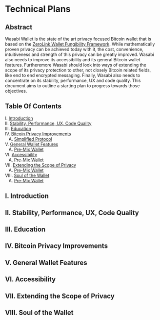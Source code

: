 # Technical Plans

## Abstract

Wasabi Wallet is the state of the art privacy focused Bitcoin wallet that is based on the [ZeroLink Wallet Fungibility Framework](https://github.com/nopara73/ZeroLink/). While mathematically proven privacy can be achieved today with it, the cost, convenience, intuitiveness and strength of this privacy can be greatly improved. Wasabi also needs to improve its accessibility and its general Bitcoin wallet features. Furtheremore Wasabi should look into ways of extending the scope of its privacy protection to other, not closely Bitcoin related fields, like end to end encrypted messaging. Finally, Wasabi also needs to concentrate on its stability, performance, UX and code quality. This document aims to outline a starting plan to progress towards those objectives.

## Table Of Contents

I. [Introduction](#i-introduction)  
II. [Stability, Performance, UX, Code Quality](#ii-stability-performance-ux-code-quality)  
III. [Education](#iii-education)  
IV. [Bitcoin Privacy Improvements](#iv-bitcoin-privacy-improvements)  
&nbsp;&nbsp;&nbsp;A. [Simplified Protocol](#a-simplified-protocol)  
V. [General Wallet Features](#v-general-wallet-features)  
&nbsp;&nbsp;&nbsp;A. [Pre-Mix Wallet](#a-pre-mix-wallet)  
VI. [Accessibility](#vi-accessibility)  
&nbsp;&nbsp;&nbsp;A. [Pre-Mix Wallet](#a-pre-mix-wallet)  
VII. [Extending the Scope of Privacy](#vii-extending-the-scope-of-privacy)  
&nbsp;&nbsp;&nbsp;A. [Pre-Mix Wallet](#a-pre-mix-wallet)  
VIII. [Soul of the Wallet](#viii-soul-of-the-wallet)  
&nbsp;&nbsp;&nbsp;A. [Pre-Mix Wallet](#a-pre-mix-wallet)  

## I. Introduction

## II. Stability, Performance, UX, Code Quality

## III. Education

## IV. Bitcoin Privacy Improvements

## V. General Wallet Features

## VI. Accessibility

## VII. Extending the Scope of Privacy

## VIII. Soul of the Wallet
